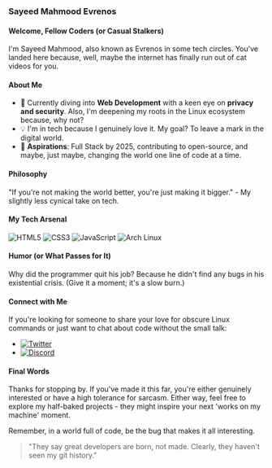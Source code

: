 ### Sayeed Mahmood Evrenos

#### Welcome, Fellow Coders (or Casual Stalkers)

I'm Sayeed Mahmood, also known as Evrenos in some tech circles. You've landed here because, well, maybe the internet has finally run out of cat videos for you.

#### About Me

- 🌱 Currently diving into **Web Development** with a keen eye on **privacy and security**. Also, I'm deepening my roots in the Linux ecosystem because, why not?
- 💡 I'm in tech because I genuinely love it. My goal? To leave a mark in the digital world.
- 📅 **Aspirations**: Full Stack by 2025, contributing to open-source, and maybe, just maybe, changing the world one line of code at a time.

#### Philosophy

"If you're not making the world better, you're just making it bigger." - My slightly less cynical take on tech.

#### My Tech Arsenal

![HTML5](https://img.shields.io/badge/html5-%23E34F26.svg?style=for-the-badge&logo=html5&logoColor=white)
![CSS3](https://img.shields.io/badge/css3-%231572B6.svg?style=for-the-badge&logo=css3&logoColor=white)
![JavaScript](https://img.shields.io/badge/javascript-%23F7DF1E.svg?style=for-the-badge&logo=javascript&logoColor=000000)
![Arch Linux](https://img.shields.io/badge/Arch%20Linux-%231793D1.svg?style=for-the-badge&logo=arch-linux&logoColor=white)

#### Humor (or What Passes for It)

Why did the programmer quit his job? Because he didn't find any bugs in his existential crisis. (Give it a moment; it's a slow burn.)

#### Connect with Me

If you're looking for someone to share your love for obscure Linux commands or just want to chat about code without the small talk:

- [![Twitter](https://img.shields.io/badge/Twitter-%231DA1F2.svg?logo=Twitter&logoColor=white)](https://twitter.com/evren_os)
- [![Discord](https://img.shields.io/badge/Discord-%237289DA.svg?logo=discord&logoColor=white)](https://discord.com/users/1054321123321446451)

#### Final Words

Thanks for stopping by. If you've made it this far, you're either genuinely interested or have a high tolerance for sarcasm. Either way, feel free to explore my half-baked projects - they might inspire your next 'works on my machine' moment.

Remember, in a world full of code, be the bug that makes it all interesting.

> "They say great developers are born, not made. Clearly, they haven't seen my git history."
